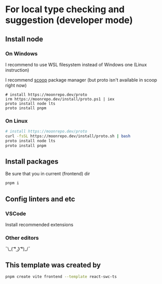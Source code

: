 # For local type checking and suggestion (developer mode)

## Install node

### On Windows

I recommend to use WSL filesystem instead of Windows one (Linux instruction)

I recommend [scoop](scoop.sh) package manager (but proto isn't available in scoop right now)

```pwsh
# install https://moonrepo.dev/proto
irm https://moonrepo.dev/install/proto.ps1 | iex
proto install node lts
proto install pnpm
```

### On Linux

```sh
# install https://moonrepo.dev/proto
curl -fsSL https://moonrepo.dev/install/proto.sh | bash
proto install node lts
proto install pnpm
```

## Install packages

Be sure that you in current (frontend) dir

```bash
pnpm i
```

## Config linters and etc

### VSCode

Install recommended extensions

### Other editors

¯\\\_( ͡° ͜ʖ ͡°)_/¯

## This template was created by

```bash
pnpm create vite frontend --template react-swc-ts
```
